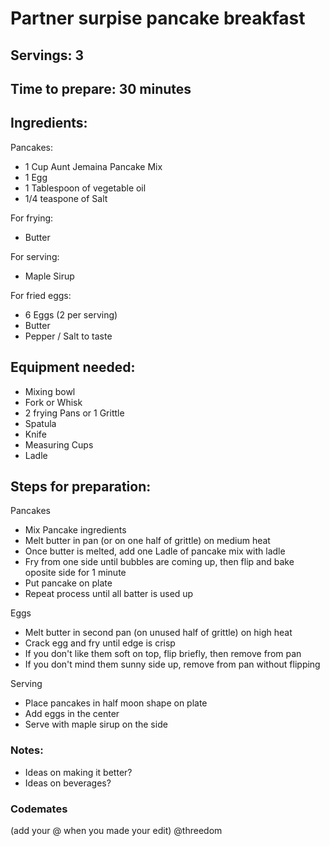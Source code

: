# Partner surpise pancake breakfast

## Servings: 3

## Time to prepare: 30 minutes

## Ingredients:
Pancakes:
- 1 Cup Aunt Jemaina Pancake Mix
- 1 Egg
- 1 Tablespoon of vegetable oil
- 1/4 teaspone of Salt

For frying:
- Butter

For serving:
- Maple Sirup

For fried eggs:
- 6 Eggs (2 per serving)
- Butter
- Pepper / Salt to taste

## Equipment needed:
- Mixing bowl
- Fork or Whisk
- 2 frying Pans or 1 Grittle
- Spatula
- Knife
- Measuring Cups
- Ladle

## Steps for preparation:
Pancakes
- Mix Pancake ingredients
- Melt butter in pan (or on one half of grittle) on medium heat
- Once butter is melted, add one Ladle of pancake mix with ladle
- Fry from one side until bubbles are coming up, then flip and bake oposite side for 1 minute
- Put pancake on plate
- Repeat process until all batter is used up

Eggs
- Melt butter in second pan (on unused half of grittle) on high heat
- Crack egg and fry until edge is crisp
- If you don't like them soft on top, flip briefly, then remove from pan
- If you don't mind them sunny side up, remove from pan without flipping

Serving
- Place pancakes in half moon shape on plate
- Add eggs in the center
- Serve with maple sirup on the side

### Notes:

- Ideas on making it better?
- Ideas on beverages?


### Codemates #
(add your @ when you made your edit)
@threedom

